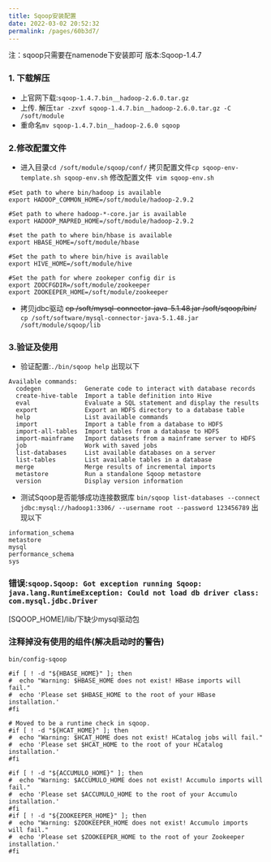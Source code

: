 ```yaml
---
title: Sqoop安装配置
date: 2022-03-02 20:52:32
permalink: /pages/60b3d7/
---
```

注：sqoop只需要在namenode下安装即可
版本:Sqoop-1.4.7
### 1. 下载解压
- 上官网下载:`sqoop-1.4.7.bin__hadoop-2.6.0.tar.gz`
- 上传. 解压`tar -zxvf sqoop-1.4.7.bin__hadoop-2.6.0.tar.gz -C /soft/module`
- 重命名`mv sqoop-1.4.7.bin__hadoop-2.6.0 sqoop`

### 2.修改配置文件
- 进入目录`cd /soft/module/sqoop/conf/`  拷贝配置文件`cp sqoop-env-template.sh sqoop-env.sh`  修改配置文件` vim sqoop-env.sh`
```
#Set path to where bin/hadoop is available
export HADOOP_COMMON_HOME=/soft/module/hadoop-2.9.2

#Set path to where hadoop-*-core.jar is available
export HADOOP_MAPRED_HOME=/soft/module/hadoop-2.9.2

#set the path to where bin/hbase is available
export HBASE_HOME=/soft/module/hbase

#Set the path to where bin/hive is available
export HIVE_HOME=/soft/module/hive

#Set the path for where zookeper config dir is
export ZOOCFGDIR=/soft/module/zookeeper
export ZOOKEEPER_HOME=/soft/module/zookeeper
```
- 拷贝jdbc驱动
~~cp /soft/mysql-connector-java-5.1.48.jar /soft/sqoop/bin/~~
`cp /soft/software/mysql-connector-java-5.1.48.jar /soft/module/sqoop/lib`

### 3.验证及使用
- 验证配置:`./bin/sqoop help`
出现以下
```
Available commands:
  codegen            Generate code to interact with database records
  create-hive-table  Import a table definition into Hive
  eval               Evaluate a SQL statement and display the results
  export             Export an HDFS directory to a database table
  help               List available commands
  import             Import a table from a database to HDFS
  import-all-tables  Import tables from a database to HDFS
  import-mainframe   Import datasets from a mainframe server to HDFS
  job                Work with saved jobs
  list-databases     List available databases on a server
  list-tables        List available tables in a database
  merge              Merge results of incremental imports
  metastore          Run a standalone Sqoop metastore
  version            Display version information
```
- 测试Sqoop是否能够成功连接数据库
`bin/sqoop list-databases --connect jdbc:mysql://hadoop1:3306/ --username root --password 123456789`
出现以下
```
information_schema
metastore
mysql
performance_schema
sys
```

### 错误:`sqoop.Sqoop: Got exception running Sqoop: java.lang.RuntimeException: Could not load db driver class: com.mysql.jdbc.Driver`
[SQOOP_HOME]/lib/下缺少mysql驱动包

### 注释掉没有使用的组件(解决启动时的警告)
```
bin/config-sqoop

#if [ ! -d "${HBASE_HOME}" ]; then
#  echo "Warning: $HBASE_HOME does not exist! HBase imports will fail."
#  echo 'Please set $HBASE_HOME to the root of your HBase installation.'
#fi

# Moved to be a runtime check in sqoop.
#if [ ! -d "${HCAT_HOME}" ]; then
#  echo "Warning: $HCAT_HOME does not exist! HCatalog jobs will fail."
#  echo 'Please set $HCAT_HOME to the root of your HCatalog installation.'
#fi

#if [ ! -d "${ACCUMULO_HOME}" ]; then
#  echo "Warning: $ACCUMULO_HOME does not exist! Accumulo imports will fail."
#  echo 'Please set $ACCUMULO_HOME to the root of your Accumulo installation.'
#fi
#if [ ! -d "${ZOOKEEPER_HOME}" ]; then
#  echo "Warning: $ZOOKEEPER_HOME does not exist! Accumulo imports will fail."
#  echo 'Please set $ZOOKEEPER_HOME to the root of your Zookeeper installation.'
#fi
```